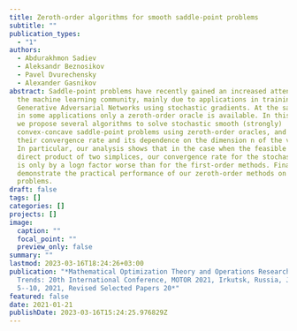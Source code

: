 ```yaml
---
title: Zeroth-order algorithms for smooth saddle-point problems
subtitle: ""
publication_types:
  - "1"
authors:
  - Abdurakhmon Sadiev
  - Aleksandr Beznosikov
  - Pavel Dvurechensky
  - Alexander Gasnikov
abstract: Saddle-point problems have recently gained an increased attention from
  the machine learning community, mainly due to applications in training
  Generative Adversarial Networks using stochastic gradients. At the same time,
  in some applications only a zeroth-order oracle is available. In this paper,
  we propose several algorithms to solve stochastic smooth (strongly)
  convex-concave saddle-point problems using zeroth-order oracles, and estimate
  their convergence rate and its dependence on the dimension n of the variable.
  In particular, our analysis shows that in the case when the feasible set is a
  direct product of two simplices, our convergence rate for the stochastic term
  is only by a log𝑛 factor worse than for the first-order methods. Finally, we
  demonstrate the practical performance of our zeroth-order methods on practical
  problems.
draft: false
tags: []
categories: []
projects: []
image:
  caption: ""
  focal_point: ""
  preview_only: false
summary: ""
lastmod: 2023-03-16T18:24:26+03:00
publication: "*Mathematical Optimization Theory and Operations Research: Recent
  Trends: 20th International Conference, MOTOR 2021, Irkutsk, Russia, July
  5--10, 2021, Revised Selected Papers 20*"
featured: false
date: 2021-01-21
publishDate: 2023-03-16T15:24:25.976829Z
---
```

